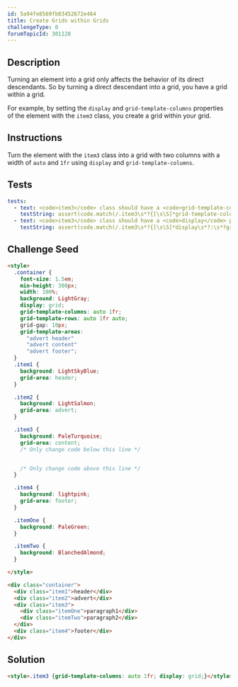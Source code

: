 ```yaml
---
id: 5a94fe8569fb03452672e464
title: Create Grids within Grids
challengeType: 0
forumTopicId: 301128
---
```


## Description

<section id='description'>

Turning an element into a grid only affects the behavior of its direct descendants. So by turning a direct descendant into a grid, you have a grid within a grid.

For example, by setting the `display` and `grid-template-columns` properties of the element with the `item3` class, you create a grid within your grid.

</section>

## Instructions

<section id='instructions'>

Turn the element with the `item3` class into a grid with two columns with a width of `auto` and `1fr` using `display` and `grid-template-columns`.

</section>

## Tests

<section id='tests'>

```yml
tests:
  - text: <code>item3</code> class should have a <code>grid-template-columns</code> property with <code>auto</code> and <code>1fr</code> as values.
    testString: assert(code.match(/.item3\s*?{[\s\S]*grid-template-columns\s*?:\s*?auto\s*?1fr\s*?;[\s\S]*}/gi));
  - text: <code>item3</code> class should have a <code>display</code> property with the value of <code>grid</code>.
    testString: assert(code.match(/.item3\s*?{[\s\S]*display\s*?:\s*?grid\s*?;[\s\S]*}/gi));

```

</section>

## Challenge Seed

<section id='challengeSeed'>

<div id='html-seed'>

```html
<style>
  .container {
    font-size: 1.5em;
    min-height: 300px;
    width: 100%;
    background: LightGray;
    display: grid;
    grid-template-columns: auto 1fr;
    grid-template-rows: auto 1fr auto;
    grid-gap: 10px;
    grid-template-areas:
      "advert header"
      "advert content"
      "advert footer";
  }
  .item1 {
    background: LightSkyBlue;
    grid-area: header;
  }

  .item2 {
    background: LightSalmon;
    grid-area: advert;
  }

  .item3 {
    background: PaleTurquoise;
    grid-area: content;
    /* Only change code below this line */


    /* Only change code above this line */
  }

  .item4 {
    background: lightpink;
    grid-area: footer;
  }

  .itemOne {
    background: PaleGreen;
  }

  .itemTwo {
    background: BlanchedAlmond;
  }

</style>

<div class="container">
  <div class="item1">header</div>
  <div class="item2">advert</div>
  <div class="item3">
    <div class="itemOne">paragraph1</div>
    <div class="itemTwo">paragraph2</div>
  </div>
  <div class="item4">footer</div>
</div>
```

</div>

</section>

## Solution

<section id='solution'>

```html
<style>.item3 {grid-template-columns: auto 1fr; display: grid;}</style>
```

</section>
